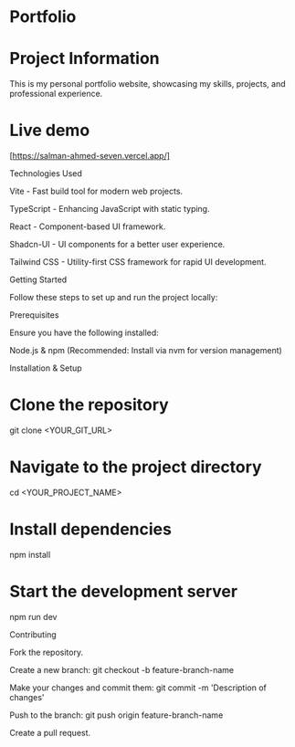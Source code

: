 # Portfolio

# Project Information

This is my personal portfolio website, showcasing my skills, projects, and professional experience.

# Live demo
[https://salman-ahmed-seven.vercel.app/]

Technologies Used

Vite - Fast build tool for modern web projects.

TypeScript - Enhancing JavaScript with static typing.

React - Component-based UI framework.

Shadcn-UI - UI components for a better user experience.

Tailwind CSS - Utility-first CSS framework for rapid UI development.

Getting Started

Follow these steps to set up and run the project locally:

Prerequisites

Ensure you have the following installed:

Node.js & npm (Recommended: Install via nvm for version management)

Installation & Setup

# Clone the repository
git clone <YOUR_GIT_URL>

# Navigate to the project directory
cd <YOUR_PROJECT_NAME>

# Install dependencies
npm install

# Start the development server
npm run dev

Contributing

Fork the repository.

Create a new branch: git checkout -b feature-branch-name

Make your changes and commit them: git commit -m 'Description of changes'

Push to the branch: git push origin feature-branch-name

Create a pull request.
